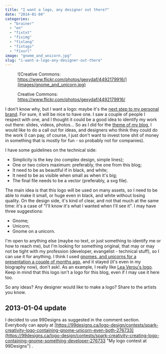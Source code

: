 ```yaml
---
title: "I want a logo, any designer out there?"
date: "2014-01-04"
categories: 
  - "brainer"
  - "en"
  - "fixtxt"
  - "fiximg"
  - "fixlang"
  - "fixtags"
  - "fixurl"
image: "gnome_and_unicorn.jpg"
slug: "i-want-a-logo-any-designer-out-there"
---
```


<figure>

![Creative Commons: https://www.flickr.com/photos/gexydaf/4492179916/](images/gnome_and_unicorn.jpg)

<figcaption>

Creative Commons: https://www.flickr.com/photos/gexydaf/4492179916/

</figcaption>

</figure>

I don't know why, but I want a logo: maybe it's the [next step to my personal brand](https://fred.dev/im-working-on-a-personal-branding-book-for-developers/ "I’m working on a personal branding book for developers"). For sure, it will be nice to have one. I saw a couple of people I respect with one, and I thought it could be a good idea to identify my work out there: slides, videos, photos... So as I did for the [theme of my blog](http://fred.dev/i-need-a-good-designer/ "I need a good designer"), I would like to do a call out for ideas, and designers who think they could do the work (I can pay, of course, I just don't want to invest tone shit of money in something that is mostly for fun - so probably not for companies).

I have some guidelines on the technical side:

- Simplicity is the key (no complex design, simple lines);
- One or two colors maximum: preferably, the one from this blog;
- It need to be as beautiful if in black, and white;
- It need to be as visible when small as when it's big;
- The final file needs to be a vector (preferably, a svg file).

The main idea is that this logo will be used on many assets, so I need to be able to make it small, or huge even in black, and white without losing quality. On the design side, it's kind of clear, and not that much at the same time: it's a case of "I'll know it's what I wanted when I'll see it". I may have three suggestions:

- Gnome;
- Unicorn;
- Gnome on a unicorn.

I'm open to anything else (maybe no text, or just something to identify me or how to reach me), but I'm looking for something original, that may or may not be tight with my profession (developer, evangelist - technical stuff), so I can use it for anything. I think I used [gnomes, and unicorns for a presentation a couple of months ago](https://fred.dev/building-windows-store-apps-more-exciting-than-a-unicorn-in-wonderland/ "Building Windows Store Apps, More Exciting Than A Unicorn in Wonderland"), and it stayed (it's even in my biography now), don't ask!. As an example, I really like [Lea Verou's logo](https://pbs.twimg.com/profile_images/1716232467/avatar-logo.png "Lea Verou's logo"). Keep in mind that this logo isn't a logo for this blog, even if I may use it here too.

So any ideas? Any designer would like to make a logo? Share to the artists you know.

## 2013-01-04 update

I decided to use 99Designs as suggested in the comment section. Everybody can apply at [https://99designs.ca/logo-design/contests/spark-creativity-logo-containing-gnome-unicorn-even-both-276733](https://99designs.ca/logo-design/contests/spark-creativity-creating-logo-containing-gnome-something-developer-276733 "My logo contest at 99Designs") .
